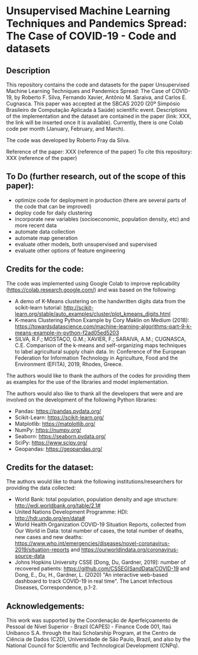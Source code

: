 # Unsupervised Machine Learning Techniques and Pandemics Spread: The Case of COVID-19 - Code and datasets
## Description
This repository contains the code and datasets for the paper Unsupervised Machine Learning Techniques and Pandemics Spread: The Case of COVID-19, by Roberto F. Silva, Fernando Xavier, Antônio M. Saraiva, and Carlos E. Cugnasca. This paper was accepted at the SBCAS 2020 (20º Simpósio Brasileiro de Computação Aplicada à Saúde) scientific event. Descriptions of the implementation and the dataset are contained in the paper (link: XXX, the link will be inserted once it is available). Currently, there is one Colab code per month (January, February, and March).

The code was developed by Roberto Fray da Silva.

Reference of the paper: XXX (reference of the paper)
To cite this repository: XXX (reference of the paper)

## To Do (further research, out of the scope of this paper):
- optimize code for deployment in production (there are several parts of the code that can be improved)
- deploy code for daily clustering
- incorporate new variables (socioeconomic, population density, etc) and more recent data
- automate data collection
- automate map generation
- evaluate other models, both unsupervised and supervised
- evaluate other options of feature engineering

## Credits for the code:
The code was implemented using Google Colab to improve replicability (https://colab.research.google.com/) and was based on the following:
- A demo of K-Means clustering on the handwritten digits data from the scikit-learn tutorial: http://scikit-learn.org/stable/auto_examples/cluster/plot_kmeans_digits.html
- K-means Clustering Python Example by Cory Maklin on Medium (2018): https://towardsdatascience.com/machine-learning-algorithms-part-9-k-means-example-in-python-f2ad05ed5203
- SILVA, R.F.; MOSTAÇO, G.M.; XAVIER, F.; SARAIVA, A.M.; CUGNASCA, C.E. Comparison of the k-means and self-organizing maps techniques to label agricultural supply chain data. In: Conference of the European Federation for Information Technology in Agriculture, Food and the Environment (EFITA), 2019, Rhodes, Greece.

The authors would like to thank the authors of the codes for providing them as examples for the use of the libraries and model implementation. 

The authors would also like to thank all the developers that were and are involved on the development of the following Python libraries: 
- Pandas: https://pandas.pydata.org/
- Scikit-Learn: https://scikit-learn.org/
- Matplotlib: https://matplotlib.org/
- NumPy: https://numpy.org/
- Seaborn: https://seaborn.pydata.org/
- SciPy: https://www.scipy.org/
- Geopandas: https://geopandas.org/

## Credits for the dataset:
The authors would like to thank the following institutions/researchers for providing the data collected:
- World Bank: total population, population density and age structure: http://wdi.worldbank.org/table/2.1#
- United Nations Development Programme: HDI: http://hdr.undp.org/en/data#
- World Health Organization COVID-19 Situation Reports, collected from Our World in Data: total number of cases, the total number of deaths, new cases and new deaths: https://www.who.int/emergencies/diseases/novel-coronavirus-2019/situation-reports  and  https://ourworldindata.org/coronavirus-source-data
- Johns Hopkins University CSSE [Dong, Du, Gardner, 2019]: number of recovered patients: https://github.com/CSSEGISandData/COVID-19  and  Dong, E., Du, H., Gardner, L. (2020) "An interactive web-based dashboard to track COVID-19 in real time". The Lancet Infectious Diseases, Correspondence, p.1-2.

## Acknowledgements:
This work was supported by the Coordenação de Aperfeiçoamento de Pessoal de Nível Superior - Brazil (CAPES) - Finance Code 001, Itaú Unibanco S.A. through the Itaú Scholarship Program, at the Centro de Ciência de Dados (C2D), Universidade de São Paulo, Brazil, and also by the National Council for Scientific and Technological Development (CNPq).
